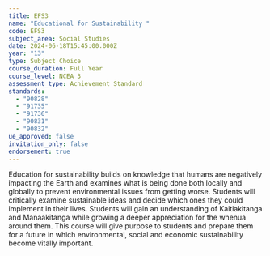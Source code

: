 ```yaml
---
title: EFS3
name: "Educational for Sustainability "
code: EFS3
subject_area: Social Studies
date: 2024-06-18T15:45:00.000Z
year: "13"
type: Subject Choice
course_duration: Full Year
course_level: NCEA 3
assessment_type: Achievement Standard
standards:
  - "90828"
  - "91735"
  - "91736"
  - "90831"
  - "90832"
ue_approved: false
invitation_only: false
endorsement: true
---
```

Education for sustainability builds on knowledge that humans are negatively impacting the Earth and examines what is being done both locally and globally to prevent environmental issues from getting worse. Students will critically examine sustainable ideas and decide which ones they could implement in their lives. Students will gain an understanding of Kaitiakitanga and Manaakitanga while growing a deeper appreciation for the whenua around them. This course will give purpose to students and prepare them for a future in which environmental, social and economic sustainability become vitally important.
